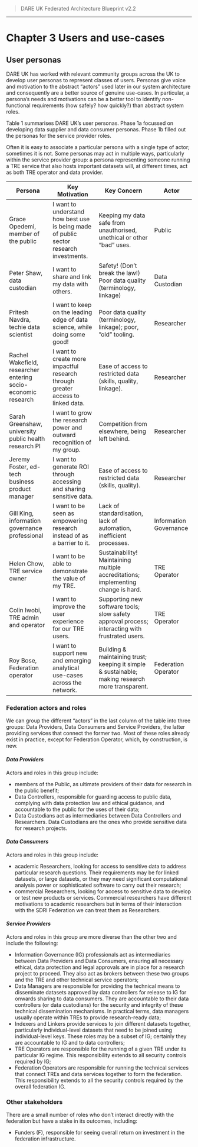 > DARE UK Federated Architecture Blueprint  v2.2
----

# Chapter 3 Users and use-cases
## User personas

DARE UK has worked with relevant community groups across the UK to develop user personas to represent classes of users. Personas give voice and motivation to the abstract “actors” used later in our system architecture and consequently are a better source of genuine use-cases. In particular, a persona’s needs and motivations can be a better tool to identify non-functional requirements (how safely? how quickly?) than abstract system roles. 

Table 1 summarises DARE UK’s user personas. Phase 1a focussed on developing data supplier and data consumer personas. Phase 1b filled out the personas for the service provider roles.

Often it is easy to associate a particular persona with a single type of actor; sometimes it is not. Some personas may act in multiple ways, particularly within the service provider group: a persona representing someone running a TRE service that also hosts important datasets will, at different times, act as both TRE operator and data provider.

 | Persona	| Key Motivation	| Key Concern	| Actor | 
 |--- |--- |--- |--- |  
 | Grace Opedemi, member of the public | I want to understand how best use is being made of public sector research investments.  | Keeping my data safe from unauthorised, unethical or other “bad” uses. | Public | 
 | Peter Shaw, data custodian	| I want to share and link my data with others.	| Safety! (Don’t break the law!) Poor data quality (terminology, linkage)	| Data Custodian | 
 | Pritesh Navdra, techie data scientist	| I want to keep on the leading edge of data science, while doing some good! | 	Poor data quality (terminology, linkage); poor, ”old” tooling. | 	Researcher | 
 | Rachel Wakefield, researcher entering socio-economic research | 	I want to create more impactful research through greater access to linked data.	 | Ease of access to restricted data (skills, quality, linkage). | Researcher | 
 | Sarah Greenshaw, university public health research PI | I want to grow the research power and outward recognition of my group.  | Competition from elsewhere, being left behind. | Researcher | 
 | Jeremy Foster, ed-tech business product manager | 	I want to generate ROI through accessing and sharing sensitive data.	 | Ease of access to restricted data (skills, quality).	 | Researcher | 
 | Gill King, information governance professional | 	I want to be seen as empowering research instead of as a barrier to it.	 | Lack of standardisation, lack of automation, inefficient processes. | 	Information Governance | 
 | Helen Chow, TRE service owner	 | I want to be able to demonstrate the value of my TRE. | 	Sustainability! Maintaining multiple accreditations; implementing change is hard.	 | TRE Operator | 
 | Colin Iwobi, TRE admin and operator	 | I want to improve the user experience for our TRE users. | 	Supporting new software tools; slow safety approval process; interacting with frustrated users. | 	TRE Operator | 
 | Roy Bose, Federation operator | 	I want to support new and emerging analytical use-cases across the network. | 	Building & maintaining trust; keeping it simple & sustainable; making research more transparent. | 	Federation Operator | 

### Federation actors and roles

We can group the different “actors” in the last column of the table into three groups: Data
Providers, Data Consumers and Service Providers, the latter providing services that connect
the former two.
Most of these roles already exist in practice, except for Federation Operator, which, by
construction, is new.

#### _Data Providers_
Actors and roles in this group include:

- members of the Public, as ultimate providers of their data for research in the public
    benefit;
- Data Controllers, responsible for guarding access to public data, complying with data
    protection law and ethical guidance, and accountable to the public for the uses of
    their data;
- Data Custodians act as intermediaries between Data Controllers and Researchers.
    Data Custodians are the ones who provide sensitive data for research projects.

#### _Data Consumers_
Actors and roles in this group include:

- academic Researchers, looking for access to sensitive data to address particular
    research questions. Their requirements may be for linked datasets, or large datasets,
    or they may need significant computational analysis power or sophisticated software
    to carry out their research;
- commercial Researchers, looking for access to sensitive data to develop or test new
    products or services. Commercial researchers have different motivations to academic
    researchers but in terms of their interaction with the SDRI Federation we can treat
    them as Researchers.

#### _Service Providers_
Actors and roles in this group are more diverse than the other two and include the following:

- Information Governance (IG) professionals act as intermediaries between Data
    Providers and Data Consumers, ensuring all necessary ethical, data protection and
    legal approvals are in place for a research project to proceed. They also act as brokers
    between these two groups and the TRE and other technical service operators;
- Data Managers are responsible for providing the technical means to disseminate
    datasets approved by data controllers for release to IG for onwards sharing to data
    consumers. They are accountable to their data controllers (or data custodians) for the
    security and integrity of these technical dissemination mechanisms. In practical terms,
    data managers usually operate within TREs to provide research-ready data;
- Indexers and Linkers provide services to join different datasets together, particularly
    individual-level datasets that need to be joined using individual-level keys. These roles
    may be a subset of IG; certainly they are accountable to IG and to data controllers;
- TRE Operators are responsible for the running of a given TRE under its particular IG
    regime. This responsibility extends to all security controls required by IG;
- Federation Operators are responsible for running the technical services that connect
    TREs and data services together to form the federation. This responsibility extends to
    all the security controls required by the overall federation IG.


### Other stakeholders

There are a small number of roles who don’t interact directly with the federation but have a
stake in its outcomes, including:

- Funders (F), responsible for seeing overall return on investment in the federation
    infrastructure.


